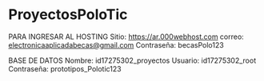 # ProyectosPoloTic
PARA INGRESAR AL HOSTING
Sitio: https://ar.000webhost.com
correo: electronicaaplicadabecas@gmail.com
Contraseña: becasPolo123

BASE DE DATOS
Nombre: id17275302_proyectos
Usuario: id17275302_root
Contraseña: prototipos_Polotic123

